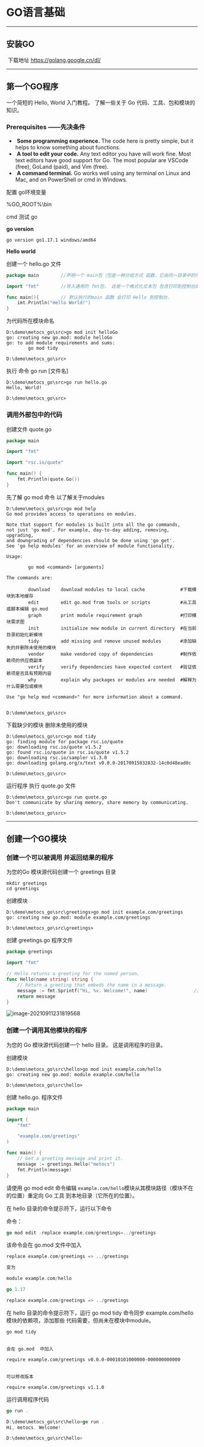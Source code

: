 # 															GO语言基础

------

## 安装GO

​	下载地址  https://golang.google.cn/dl/

------

## 第一个GO程序

一个简短的 Hello, World 入门教程。  了解一些关于 Go 代码、工具、包和模块的知识。

### Prerequisites ——先决条件

- ​    **Some programming experience.** The code here is pretty    simple, but it helps to know something about functions.  
- ​    **A tool to edit your code.** Any text editor you have will    work fine. Most text editors have good support for Go. The most popular are    VSCode (free), GoLand (paid), and Vim (free).  
- ​    **A command terminal.** Go works well using any terminal on    Linux and Mac, and on PowerShell or cmd in Windows.  



配置 go环境变量

%GO_ROOT%\bin 

cmd 测试 go

**go version**

```shell
go version go1.17.1 windows/amd64
```

**Hello world**

创建一个 hello.go 文件

```go
package main		//声明一个 main包（包是一种分组方式 函数，它由同一目录中的所有文件组成）。

import "fmt"		//导入通用的 fmt包， 这是一个格式化文本包 包含打印到控制台的功能.

func main(){		// 默认执行的main 函数 会打印 Hello 到控制台.	
	imt.Println("Hello World!")
}
```

为代码所在模块命名

```
D:\demo\metocs_go\src>go mod init helloGo
go: creating new go.mod: module helloGo
go: to add module requirements and sums:
        go mod tidy

D:\demo\metocs_go\src>
```

执行 命令   go  run  [文件名]

```shell
D:\demo\metocs_go\src>go run hello.go
Hello, World!

D:\demo\metocs_go\src>
```



### 调用外部包中的代码

创建文件  quote.go 

```go
package main

import "fmt"

import "rsc.io/quote"

func main() {
    fmt.Println(quote.Go())
}
```

先了解 go mod 命令  以了解关于modules

```shell
D:\demo\metocs_go\src>go mod help
Go mod provides access to operations on modules.

Note that support for modules is built into all the go commands,
not just 'go mod'. For example, day-to-day adding, removing, upgrading,
and downgrading of dependencies should be done using 'go get'.
See 'go help modules' for an overview of module functionality.

Usage:

        go mod <command> [arguments]

The commands are:

        download    download modules to local cache				#下载模块到本地缓存 
        edit        edit go.mod from tools or scripts			#从工具或脚本编辑 go.mod 
        graph       print module requirement graph				#打印模块需求图 
        init        initialize new module in current directory	#在当前目录初始化新模块 
        tidy        add missing and remove unused modules		#添加缺失的并删除未使用的模块 
        vendor      make vendored copy of dependencies			#制作依赖项的供应商副本 
        verify      verify dependencies have expected content	#验证依赖项是否具有预期内容 
        why         explain why packages or modules are needed	#解释为什么需要包或模块 

Use "go help mod <command>" for more information about a command.


D:\demo\metocs_go\src>
```

 下载缺少的模块 删除未使用的模块

```shell
D:\demo\metocs_go\src>go mod tidy					
go: finding module for package rsc.io/quote
go: downloading rsc.io/quote v1.5.2
go: found rsc.io/quote in rsc.io/quote v1.5.2
go: downloading rsc.io/sampler v1.3.0
go: downloading golang.org/x/text v0.0.0-20170915032832-14c0d48ead0c

D:\demo\metocs_go\src>
```

运行程序 执行 quote.go 文件

```
D:\demo\metocs_go\src>go run quote.go
Don't communicate by sharing memory, share memory by communicating.

D:\demo\metocs_go\src>
```

------

## 创建一个GO模块

### 创建一个可以被调用 并返回结果的程序

为您的Go 模块源代码创建一个 greetings 目录

```shell
mkdir greetings
cd greetings
```

创建模块

```shell
D:\demo\metocs_go\src\greetings>go mod init example.com/greetings
go: creating new go.mod: module example.com/greetings

D:\demo\metocs_go\src\greetings>
```

创建 greetings.go 程序文件

```go
package greetings

import "fmt"

// Hello returns a greeting for the named person.
func Hello(name string) string {
    // Return a greeting that embeds the name in a message.
    message := fmt.Sprintf("Hi, %v. Welcome!", name)                 //   在 Go 中， :=  运算符是声明和的快捷方式 在一行中初始化一个变量
    return message
}
```

![image-20210911231819568](C:\Users\xiaomy\AppData\Roaming\Typora\typora-user-images\image-20210911231819568.png)



### 创建一个调用其他模块的程序

为您的 Go 模块源代码创建一个 hello 目录。  这是调用程序的目录。

创建模块

```shell
D:\demo\metocs_go\src\hello>go mod init example.com/hello
go: creating new go.mod: module example.com/hello

D:\demo\metocs_go\src\hello>
```



创建  hello.go.  程序文件

```go
package main

import (
    "fmt"

    "example.com/greetings"
)

func main() {
    // Get a greeting message and print it.
    message := greetings.Hello("metocs")
    fmt.Println(message)
}
```



请使用   go mod edit  命令编辑 `example.com/hello`模块从其模块路径（模块不在的位置）重定向 Go 工具 到本地目录（它所在的位置）。

在 hello 目录的命令提示符下，运行以下命令         

命令：

```go
go mod edit -replace example.com/greetings=../greetings
```

该命令会在  go.mod 文件中加入

```go
replace example.com/greetings => ../greetings

变为

module example.com/hello

go 1.17

replace example.com/greetings => ../greetings
```

在 hello 目录的命令提示符下，运行     go mod tidy  命令同步 example.com/hello  模块的依赖项，添加那些 代码需要，但尚未在模块中module。

```
go mod tidy


会在 go.mod  中加入

require example.com/greetings v0.0.0-00010101000000-000000000000


可以修改版本

require example.com/greetings v1.1.0

```



运行调用程序代码

```go
go run .

D:\demo\metocs_go\src\hello>go run .
Hi, metocs. Welcome!

D:\demo\metocs_go\src\hello>
```









